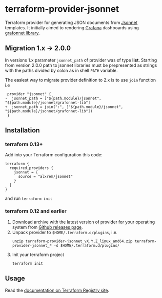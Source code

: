 # terraform-provider-jsonnet

Terraform provider for generating JSON documents from [Jsonnet](https://jsonnet.org/) templates. It initially aimed to
rendering [Grafana](https://grafana.com) dashboards using [grafonnet library](https://github.com/grafana/grafonnet-lib).

## Migration 1.x -> 2.0.0

In versions 1.x parameter `jsonnet_path` of provider was of type **list**.
Starting from version 2.0.0 path to jsonnet libraries must be prepresented
as strings with the paths divided by colon as in shell `PATH` variable.

The easiest way to migrate provider definition to 2.x is to use `join` function i.e

```
 provider "jsonnet" {
-  jsonnet_path = ["${path.module}/jsonnet", "${path.module}/jsonnet/grafonnet-lib"]
+  jsonnet_path = join(":", ["${path.module}/jsonnet", "${path.module}/jsonnet/grafonnet-lib"])
 }
```

## Installation

### terraform 0.13+

Add into your Terraform configuration this code:

```hcl-terraform
terraform {
  required_providers {
    jsonnet = {
      source = "alxrem/jsonnet"
    }
  }
}
```

and run `terraform init`

### terraform 0.12 and earlier

1. Download archive with the latest version of provider for your operating system from
   [Github releases page](https://github.com/alxrem/terraform-provider-jsonnet/releases).
2. Unpack provider to `$HOME/.terraform.d/plugins`, i.e.
   ```
   unzip terraform-provider-jsonnet_vX.Y.Z_linux_amd64.zip terraform-provider-jsonnet_* -d $HOME/.terraform.d/plugins/
   ```
3. Init your terraform project
   ```
   terraform init
   ```

## Usage

Read the [documentation on Terraform Registry site](https://registry.terraform.io/providers/alxrem/jsonnet/latest/docs).
